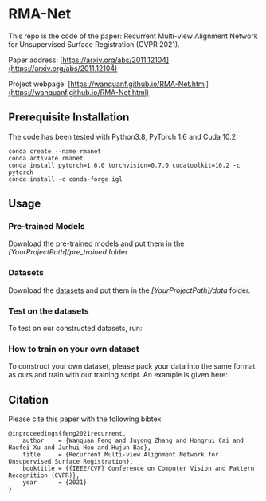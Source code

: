 # RMA-Net

This repo is the code of the paper: Recurrent Multi-view Alignment Network for Unsupervised Surface Registration (CVPR 2021).

Paper address: [https://arxiv.org/abs/2011.12104](https://arxiv.org/abs/2011.12104)

Project webpage: [https://wanquanf.github.io/RMA-Net.html](https://wanquanf.github.io/RMA-Net.html)

## Prerequisite Installation
The code has been tested with Python3.8, PyTorch 1.6 and Cuda 10.2:

    conda create --name rmanet
    conda activate rmanet
    conda install pytorch=1.6.0 torchvision=0.7.0 cudatoolkit=10.2 -c pytorch
    conda install -c conda-forge igl

## Usage

### Pre-trained Models
Download the [pre-trained models](https://none) and put them in the *[YourProjectPath]/pre_trained* folder. 

### Datasets
Download the [datasets](https://none) and put them in the *[YourProjectPath]/data* folder.

### Test on the datasets
To test on our constructed datasets, run:

### How to train on your own dataset
To construct your own dataset, please pack your data into the same format as ours and train with our training script. An example is given here:



## Citation
Please cite this paper with the following bibtex:

    @inproceedings{feng2021recurrent,
        author    = {Wanquan Feng and Juyong Zhang and Hongrui Cai and Haofei Xu and Junhui Hou and Hujun Bao},
        title     = {Recurrent Multi-view Alignment Network for Unsupervised Surface Registration},
        booktitle = {{IEEE/CVF} Conference on Computer Vision and Pattern Recognition (CVPR)},
        year      = {2021}
    }

